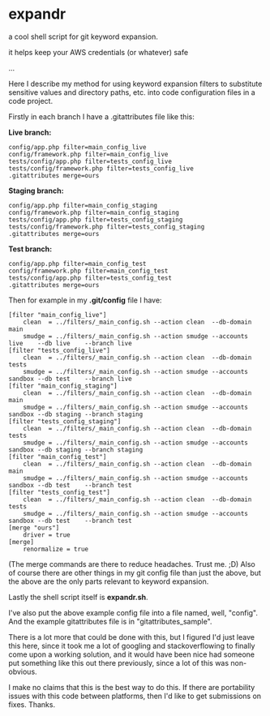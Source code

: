 expandr
=======

a cool shell script for git keyword expansion.

it helps keep your AWS credentials (or whatever) safe

...

Here I describe my method for using keyword expansion filters to substitute sensitive values and directory paths, etc. into code configuration files in a code project.

Firstly in each branch I have a .gitattributes file like this:

**Live branch:**
```
config/app.php filter=main_config_live
config/framework.php filter=main_config_live
tests/config/app.php filter=tests_config_live
tests/config/framework.php filter=tests_config_live
.gitattributes merge=ours
```
**Staging branch:**
```
config/app.php filter=main_config_staging
config/framework.php filter=main_config_staging
tests/config/app.php filter=tests_config_staging
tests/config/framework.php filter=tests_config_staging
.gitattributes merge=ours
```
**Test branch:**
```
config/app.php filter=main_config_test
config/framework.php filter=main_config_test
tests/config/app.php filter=tests_config_test
.gitattributes merge=ours
```

Then for example in my **.git/config** file I have:
```
[filter "main_config_live"]
    clean  = ../filters/_main_config.sh --action clean  --db-domain main
    smudge = ../filters/_main_config.sh --action smudge --accounts live    --db live    --branch live
[filter "tests_config_live"]
    clean  = ../filters/_main_config.sh --action clean  --db-domain tests
    smudge = ../filters/_main_config.sh --action smudge --accounts sandbox --db test    --branch live
[filter "main_config_staging"]
    clean  = ../filters/_main_config.sh --action clean  --db-domain main
    smudge = ../filters/_main_config.sh --action smudge --accounts sandbox --db staging --branch staging
[filter "tests_config_staging"]
    clean  = ../filters/_main_config.sh --action clean  --db-domain tests
    smudge = ../filters/_main_config.sh --action smudge --accounts sandbox --db staging --branch staging
[filter "main_config_test"]
    clean  = ../filters/_main_config.sh --action clean  --db-domain main
    smudge = ../filters/_main_config.sh --action smudge --accounts sandbox --db test    --branch test
[filter "tests_config_test"]
    clean  = ../filters/_main_config.sh --action clean  --db-domain tests
    smudge = ../filters/_main_config.sh --action smudge --accounts sandbox --db test    --branch test
[merge "ours"]
	driver = true
[merge]
    renormalize = true
```

(The merge commands are there to reduce headaches. Trust me. ;D) Also of course there are other things in my git config file than just the above, but the above are the only parts relevant to keyword expansion.

Lastly the shell script itself is **expandr.sh**.

I've also put the above example config file into a file named, well, "config". And the example gitattributes file is in "gitattributes_sample".

There is a lot more that could be done with this, but I figured I'd just leave this here, since it took me a lot of googling and stackoverflowing to finally come upon a working solution, and it would have been nice had someone put something like this out there previously, since a lot of this was non-obvious.

I make no claims that this is the best way to do this. If there are portability issues with this code between platforms, then I'd like to get submissions on fixes. Thanks.